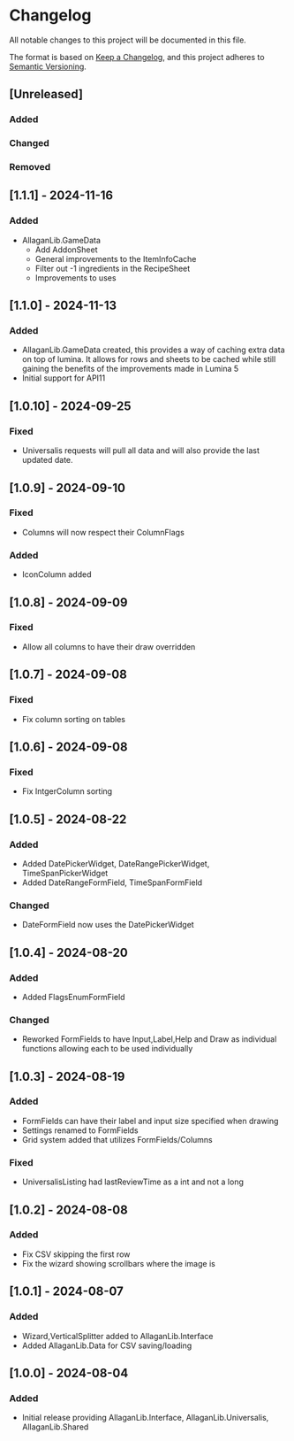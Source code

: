# Changelog

All notable changes to this project will be documented in this file.

The format is based on [Keep a Changelog](https://keepachangelog.com/en/1.1.0/),
and this project adheres to [Semantic Versioning](https://semver.org/spec/v2.0.0.html).

## [Unreleased]

### Added

### Changed

### Removed

## [1.1.1] - 2024-11-16

### Added

- AllaganLib.GameData
  - Add AddonSheet
  - General improvements to the ItemInfoCache
  - Filter out -1 ingredients in the RecipeSheet
  - Improvements to uses


## [1.1.0] - 2024-11-13

### Added

- AllaganLib.GameData created, this provides a way of caching extra data on top of lumina. It allows for rows and sheets to be cached while still gaining the benefits of the improvements made in Lumina 5
- Initial support for API11

## [1.0.10] - 2024-09-25

### Fixed

- Universalis requests will pull all data and will also provide the last updated date.

## [1.0.9] - 2024-09-10

### Fixed

- Columns will now respect their ColumnFlags

### Added

- IconColumn added

## [1.0.8] - 2024-09-09

### Fixed

- Allow all columns to have their draw overridden

## [1.0.7] - 2024-09-08

### Fixed

- Fix column sorting on tables

## [1.0.6] - 2024-09-08

### Fixed

- Fix IntgerColumn sorting 

## [1.0.5] - 2024-08-22

### Added

- Added DatePickerWidget, DateRangePickerWidget, TimeSpanPickerWidget
- Added DateRangeFormField, TimeSpanFormField

### Changed

- DateFormField now uses the DatePickerWidget

## [1.0.4] - 2024-08-20

### Added

- Added FlagsEnumFormField

### Changed

- Reworked FormFields to have Input,Label,Help and Draw as individual functions allowing each to be used individually


## [1.0.3] - 2024-08-19

### Added

- FormFields can have their label and input size specified when drawing
- Settings renamed to FormFields
- Grid system added that utilizes FormFields/Columns

### Fixed

- UniversalisListing had lastReviewTime as a int and not a long


## [1.0.2] - 2024-08-08

### Added

- Fix CSV skipping the first row
- Fix the wizard showing scrollbars where the image is

## [1.0.1] - 2024-08-07

### Added

- Wizard,VerticalSplitter added to AllaganLib.Interface
- Added AllaganLib.Data for CSV saving/loading

## [1.0.0] - 2024-08-04

### Added

- Initial release providing AllaganLib.Interface, AllaganLib.Universalis, AllaganLib.Shared

